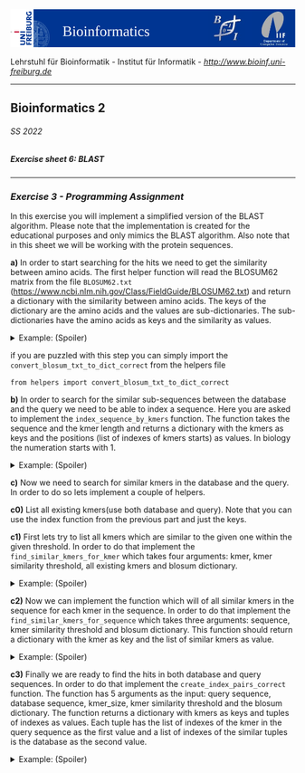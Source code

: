 <img src="./figures/banner.png" alt="UniFreiburg Banner"/>

Lehrstuhl für Bioinformatik - Institut für Informatik - *http://www.bioinf.uni-freiburg.de*

---
## Bioinformatics 2
###### SS 2022
##### Exercise sheet 6: BLAST
---

### _Exercise 3 - Programming Assignment_
In this exercise you will implement a simplified version of the BLAST algorithm.
Please note that the implementation is created for the educational purposes and only mimics the BLAST algorithm.
Also note that in this sheet we will be working with the protein sequences.

**a)** In order to start searching for the hits we need to get the similarity between amino acids.
The first helper function will read the BLOSUM62 matrix from the file `BLOSUM62.txt` (https://www.ncbi.nlm.nih.gov/Class/FieldGuide/BLOSUM62.txt) and return a dictionary with the similarity between amino acids.
The keys of the dictionary are the amino acids and the values are sub-dictionaries. The sub-dictionaries have the amino acids as keys and the similarity as values.


<details>
  <summary>Example: (Spoiler)</summary>

  ```
   >>> blosum62 = read_blosum62("BLOSUM62.txt")
   >>> print(blosum62)
   {'A': {'A': 4, 'R': -1, 'N': -2, 'D': -2, 'C': 0, 'Q': -1, 'E': -1, 'G': 0, 'H': -2, 'I': -1, 'L': -1, 'K': -1, 'M': -1, 'F': -2, 'P': -1, 'S': 1, 'T': 0, 'W': -3, 'Y': -2, 'V': 0, 'B': -2, 'Z': -1, 'X': 0, '*': -4}, 'R': {'A': -1, 'R': 5, 'N': 0, 'D': -2, 'C': -3, ...
  ```

</details>

if you are puzzled with this step you can simply import the `convert_blosum_txt_to_dict_correct` from the helpers file
```angular2html
from helpers import convert_blosum_txt_to_dict_correct
```

**b)** In order to search for the similar sub-sequences between the database and the query we need to be able to index a sequence.
Here you are asked to implement the `index_sequence_by_kmers` function. The function takes the sequence and the kmer length and returns a dictionary with the kmers as keys and the positions (list of indexes of kmers starts) as values. In biology the numeration starts with 1.

<details>
  <summary>Example: (Spoiler)</summary>

  ```
    >>>database = "DPPEGVVDPP"
    >>>query = "RPPQGLF"

    >>>indexes_db = index_sequence_by_kmers(database, 3)
    >>>indexes_query = index_sequence_by_kmers(query, 3)
    
    >>>print(indexes_db)
    >>>print(indexes_query)
    
    {'DPP': [1, 8], 'PPE': [2], 'PEG': [3], 'EGV': [4], 'GVV': [5], 'VVD': [6], 'VDP': [7]}
    {'RPP': [1], 'PPQ': [2], 'PQG': [3], 'QGL': [4], 'GLF': [5]}
  
  ```

</details>


**c)** Now we need to search for similar kmers in the database and the query. In order to do so lets implement a couple of helpers.

**c0)** List all existing kmers(use both database and query). Note that you can use the index function from the previous part and just the keys.

**c1)** First lets try to list all kmers which are similar to the given one within the given threshold.
In order to do that implement the `find_similar_kmers_for_kmer` which takes four arguments: kmer, kmer similarity threshold, all existing kmers and blosum dictionary.

<details>
  <summary>Example: (Spoiler)</summary>

  ```
    >>>all_similar_kmers = find_similar_kmers_for_kmer("PQG", 13, all_existing_kmers, dict_blosum)
    >>>print(all_similar_kmers)
 
    ['PEG', 'PQG']
  
  ```

</details>


**c2)** Now we can implement the function which will of all similar kmers in the sequence for each kmer in the sequence.
In order to do that implement the `find_similar_kmers_for_sequence` which takes three arguments: sequence, kmer similarity threshold and blosum dictionary.
This function should return a dictionary with the kmer as key and the list of similar kmers as value.


<details>
  <summary>Example: (Spoiler)</summary>

  ```
    >>>all_similar_kmers_for_sequence = find_similar_kmers_for_sequence_correct("DPPEGVVDPP", 13, all_existing_kmers, dict_blosum)
    >>>print(all_similar_kmers_for_sequence)
 
    {'DPP': ['DPP'], 'PPE': ['PPE', 'PPQ'], 'PEG': ['PEG', 'PQG'], 'EGV': ['EGV'], 'GVV': ['GVV'], 'VVD': ['VVD'], 'VDP': ['VDP']}
  
  ```

</details>

**c3)** Finally we are ready to find the hits in both database and query sequences.
In order to do that implement the `create_index_pairs_correct` function. The function has 5 arguments as the input: query sequence, database sequence, kmer_size, kmer similarity threshold and the blosum dictionary.
The function returns a dictionary with kmers as keys and tuples of indexes as values. Each tuple has the list of indexes of the kmer in the query sequence as the first value and a list of indexes of the similar tuples is the database as the second value.

<details>
  <summary>Example: (Spoiler)</summary>

  ```
    >>>dict_both_indexes = create_index_pairs_correct(query, database, 3, 5, dict_blosum)
    >>>print(dict_both_indexes)print(dict_both_indexes)
    
    {'RPP': ([1], [1, 8]), 'PPQ': ([2], [1, 8, 2]), 'PQG': ([3], [3]), 'QGL': ([4], [4]), 'GLF': ([5], [5])}
  ```

</details>
